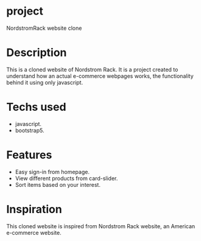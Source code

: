 # project
NordstromRack website clone

# Description 
This is a cloned website of Nordstrom Rack. It is a project created to understand how an actual e-commerce webpages works, the functionality behind it using only javascript.

# Techs used
* javascript.
* bootstrap5.

# Features 
* Easy sign-in from homepage.
* View different products from card-slider.
* Sort items based on your interest.

# Inspiration
This cloned website is inspired from Nordstrom Rack website, an American e-commerce website. 
